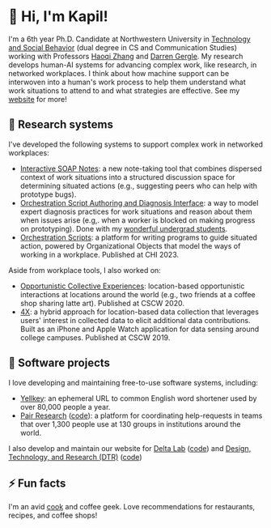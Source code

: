 # 👋 Hi, I'm Kapil!
I'm a 6th year Ph.D. Candidate at Northwestern University in [Technology and Social Behavior](https://tsb.northwestern.edu/) (dual degree in CS and Communication Studies) working with Professors [Haoqi Zhang](http://users.eecs.northwestern.edu/~hq/) and [Darren Gergle](http://dgergle.soc.northwestern.edu/). My research develops human-AI systems for advancing complex work, like research, in networked workplaces. I think about how machine support can be interwoven into a human's work process to help them understand what work situations to attend to and what strategies are effective. See my [website](https://www.kgarg.com/) for more!

## 🔬 Research systems
I've developed the following systems to support complex work in networked workplaces:
- [Interactive SOAP Notes](https://github.com/NUDelta/interactive-soap-notes): a new note-taking tool that combines dispersed context of work situations into a structured discussion space for determining situated actions (e.g., suggesting peers who can help with prototype bugs).
- [Orchestration Script Authoring and Diagnosis Interface](https://github.com/NUDelta/orchestration-scripting-interfaces): a way to model expert diagnosis practices for work situations and reason about them when issues arise (e.g,. when a worker is blocked on making progress on prototyping). Done with my [wonderful undergrad students](https://dtr.northwestern.edu/projects/recpszo9ngYQ1ON9S).
-  [Orchestration Scripts](https://github.com/NUDelta/orchestration-engine): a platform for writing programs to guide situated action, powered by Organizational Objects that model the ways of working in a workplace. Published at CHI 2023.

Aside from workplace tools, I also worked on:
-  [Opportunistic Collective Experiences](https://github.com/NUDelta/ce-platform): location-based opportunistic interactions at locations around the world (e.g., two friends at a coffee shop sharing latte art). Published at CSCW 2020.
-  [4X](https://github.com/NUDelta/low-effort-sensing-ios): a hybrid approach for location-based data collection that leverages users' interest in collected data to elicit additional data contributions. Built as an iPhone and Apple Watch application for data sensing around college campuses. Published at CSCW 2019.

## 💽 Software projects
I love developing and maintaining free-to-use software systems, including:
- [Yellkey](https://www.yellkey.com/): an ephemeral URL to common English word shortener used by over 80,000 people a year.
- [Pair Research](https://www.pairresearch.io/) ([code](https://github.com/NUDelta/pair-research-meteor)): a platform for coordinating help-requests in teams that over 1,300 people use at 130 groups in institutions around the world.

I also develop and maintain our website for [Delta Lab](https://delta.northwestern.edu/) ([code](https://github.com/NUDelta/delta-web)) and [Design, Technology, and Research (DTR)](https://dtr.northwestern.edu/) ([code](https://github.com/NUDelta/dtr-web))

## ⚡ Fun facts
I'm an avid [cook](https://www.instagram.com/kapil_garg/) and coffee geek. Love recommendations for restaurants, recipes, and coffee shops!

<!--
## Random software I like
Some random software I've had a lot of fun playing with:
- [Orchestration Script Abstract Syntax Tree Transformer](https://github.com/NUDelta/orchestration-scripts-ast-transformer): as AST-based code transformer using Babel that can allow people to write code at high-levels of abstraction and convert them into a form Orchestration Scripts could use.
-->

<!--

**kapil1garg/kapil1garg** is a ✨ _special_ ✨ repository because its `README.md` (this file) appears on your GitHub profile.

Here are some ideas to get you started:

- 🔭 I’m currently working on ...
- 🌱 I’m currently learning ...
- 👯 I’m looking to collaborate on ...
- 🤔 I’m looking for help with ...
- 💬 Ask me about ...
- 📫 How to reach me: ...
- 😄 Pronouns: ...
- ⚡ Fun fact: ...
-->
